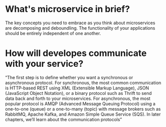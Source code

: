 # What's microservice in brief?
The key concepts you need to embrace as you think about microservices are decomposing and deboundling.
The functionality of your applications should be entirely independent of one another. 

# How will developes communicate with your service?
“The first step is to define whether you want a synchronous or asynchronous protocol. For synchronous, the most common communication is HTTP-based REST using XML (Extensible Markup Language), JSON (JavaScript Object Notation), or a binary protocol such as Thrift to send data back and forth to your microservices. For asynchronous, the most popular protocol is AMQP (Advanced Message Queuing Protocol) using a one-to-one (queue) or a one-to-many (topic) with message brokers such as RabbitMQ, Apache Kafka, and Amazon Simple Queue Service (SQS). In later chapters, we’ll learn about the communication protocols”


